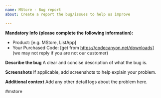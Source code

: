 ```yaml
---
name: MStore - Bug report
about: Create a report the bug/issues to help us improve

---
```


**Mandatory Info (please complete the following information):**
 - Product: [e.g. MStore, ListApp]
 - Your Purchased Code: [get from https://codecanyon.net/downloads]
(we may not reply if you are not our customer)

**Describe the bug**
A clear and concise description of what the bug is.

**Screenshots**
If applicable, add screenshots to help explain your problem.

**Additional context**
Add any other detail logs about the problem here.

#mstore

